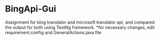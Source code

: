 # BingApi-Gui
Assignment for bing translator and microsoft translator api, and compared the output for both using TestNg framework.
*for necessary changes, edit requirement.config and GeneralActions.java file
